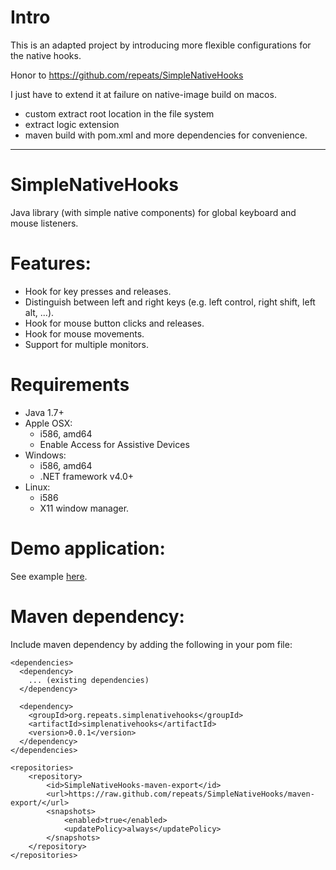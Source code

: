 
# Intro

This is an adapted project by introducing more flexible configurations for the native hooks. 

Honor to https://github.com/repeats/SimpleNativeHooks 

I just have to extend it at failure on native-image build on macos.

- custom extract root location in the file system
- extract logic extension
- maven build with pom.xml and more dependencies for convenience.




---

# SimpleNativeHooks
Java library (with simple native components) for global keyboard and mouse listeners.

# Features:
* Hook for key presses and releases.
* Distinguish between left and right keys (e.g. left control, right shift, left alt, ...).
* Hook for mouse button clicks and releases.
* Hook for mouse movements.
* Support for multiple monitors.


# Requirements
* Java 1.7+
* Apple OSX:
  * i586, amd64
  * Enable Access for Assistive Devices
* Windows:
  * i586, amd64
  * .NET framework v4.0+
* Linux:
  * i586
  * X11 window manager.

# Demo application:
See example [here](src/org/simplenativehooks/Example.java).

# Maven dependency:
Include maven dependency by adding the following in your pom file:

```
<dependencies>
  <dependency>
    ... (existing dependencies)
  </dependency>

  <dependency>
    <groupId>org.repeats.simplenativehooks</groupId>
    <artifactId>simplenativehooks</artifactId>
    <version>0.0.1</version>
  </dependency>
</dependencies>

<repositories>
    <repository>
        <id>SimpleNativeHooks-maven-export</id>
        <url>https://raw.github.com/repeats/SimpleNativeHooks/maven-export/</url>
        <snapshots>
            <enabled>true</enabled>
            <updatePolicy>always</updatePolicy>
        </snapshots>
    </repository>
</repositories>
```
